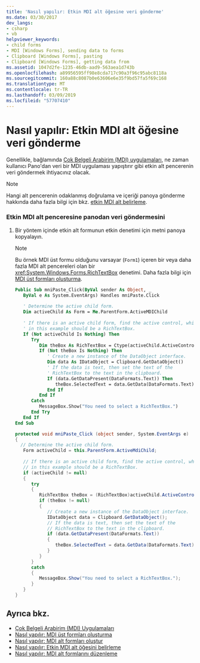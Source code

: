 ```yaml
---
title: 'Nasıl yapılır: Etkin MDI alt öğesine veri gönderme'
ms.date: 03/30/2017
dev_langs:
- csharp
- vb
helpviewer_keywords:
- child forms
- MDI [Windows Forms], sending data to forms
- Clipboard [Windows Forms], pasting
- Clipboard [Windows Forms], getting data from
ms.assetid: 1047d2fe-1235-46db-aad9-563aea1d743b
ms.openlocfilehash: a89956595ff98e8cda717c90a3f96c95abc8118a
ms.sourcegitcommit: 160a88c8087b0e63606e6e35f9bd57fa5f69c168
ms.translationtype: MT
ms.contentlocale: tr-TR
ms.lasthandoff: 03/09/2019
ms.locfileid: "57707410"
---
```

# <a name="how-to-send-data-to-the-active-mdi-child"></a>Nasıl yapılır: Etkin MDI alt öğesine veri gönderme
Genellikle, bağlamında [Çok Belgeli Arabirim (MDI) uygulamaları](multiple-document-interface-mdi-applications.md), ne zaman kullanıcı Pano'dan veri bir MDI uygulaması yapıştırır gibi etkin alt pencerenin veri göndermek ihtiyacınız olacak.  
  
> [!NOTE]
>  Hangi alt pencerenin odaklanmış doğrulama ve içeriği panoya gönderme hakkında daha fazla bilgi için bkz. [etkin MDI alt belirleme](how-to-determine-the-active-mdi-child.md).  
  
### <a name="to-send-data-to-the-active-mdi-child-window-from-the-clipboard"></a>Etkin MDI alt penceresine panodan veri göndermesini  
  
1.  Bir yöntem içinde etkin alt formunun etkin denetimi için metni panoya kopyalayın.  
  
    > [!NOTE]
    >  Bu örnek MDI üst formu olduğunu varsayar (`Form1`) içeren bir veya daha fazla MDI alt pencereleri olan bir <xref:System.Windows.Forms.RichTextBox> denetimi. Daha fazla bilgi için [MDI üst formları oluşturma](how-to-create-mdi-parent-forms.md).  
  
    ```vb  
    Public Sub mniPaste_Click(ByVal sender As Object, _  
       ByVal e As System.EventArgs) Handles mniPaste.Click  
  
       ' Determine the active child form.  
       Dim activeChild As Form = Me.ParentForm.ActiveMDIChild  
  
       ' If there is an active child form, find the active control, which  
       ' in this example should be a RichTextBox.  
       If (Not activeChild Is Nothing) Then  
          Try  
             Dim theBox As RichTextBox = Ctype(activeChild.ActiveControl, RichTextBox)  
             If (Not theBox Is Nothing) Then  
                ' Create a new instance of the DataObject interface.  
                Dim data As IDataObject = Clipboard.GetDataObject()  
                ' If the data is text, then set the text of the   
                ' RichTextBox to the text in the clipboard.  
                If (data.GetDataPresent(DataFormats.Text)) Then  
                   theBox.SelectedText = data.GetData(DataFormats.Text).ToString()  
                End If  
             End If  
          Catch  
             MessageBox.Show("You need to select a RichTextBox.")  
          End Try  
       End If  
    End Sub  
    ```  
  
    ```csharp  
    protected void mniPaste_Click (object sender, System.EventArgs e)  
    {  
      // Determine the active child form.  
       Form activeChild = this.ParentForm.ActiveMdiChild;  
  
       // If there is an active child form, find the active control, which  
       // in this example should be a RichTextBox.  
       if (activeChild != null)  
       {  
          try   
          {  
             RichTextBox theBox = (RichTextBox)activeChild.ActiveControl;  
             if (theBox != null)  
             {  
                // Create a new instance of the DataObject interface.  
                IDataObject data = Clipboard.GetDataObject();  
                // If the data is text, then set the text of the   
                // RichTextBox to the text in the clipboard.  
                if (data.GetDataPresent(DataFormats.Text))  
                {  
                   theBox.SelectedText = data.GetData(DataFormats.Text).ToString();                 
                }  
             }  
          }  
          catch   
          {  
             MessageBox.Show("You need to select a RichTextBox.");  
          }  
       }  
    }  
    ```  
  
## <a name="see-also"></a>Ayrıca bkz.
- [Çok Belgeli Arabirim (MDI) Uygulamaları](multiple-document-interface-mdi-applications.md)
- [Nasıl yapılır: MDI üst formları oluşturma](how-to-create-mdi-parent-forms.md)
- [Nasıl yapılır: MDI alt formları oluştur](how-to-create-mdi-child-forms.md)
- [Nasıl yapılır: Etkin MDI alt öğesini belirleme](how-to-determine-the-active-mdi-child.md)
- [Nasıl yapılır: MDI alt formlarını düzenleme](how-to-arrange-mdi-child-forms.md)
